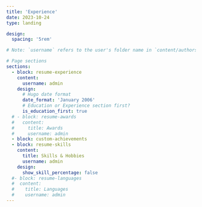 ```yaml
---
title: 'Experience'
date: 2023-10-24
type: landing

design:
  spacing: '5rem'

# Note: `username` refers to the user's folder name in `content/authors/`

# Page sections
sections:
  - block: resume-experience
    content:
      username: admin
    design:
      # Hugo date format
      date_format: 'January 2006'
      # Education or Experience section first?
      is_education_first: true
  # - block: resume-awards
  #   content:
  #     title: Awards
  #     username: admin
  - block: custom-achievements
  - block: resume-skills
    content:
      title: Skills & Hobbies
      username: admin
    design:
      show_skill_percentage: false
  #- block: resume-languages
  #  content:
  #    title: Languages
  #    username: admin
---
```

